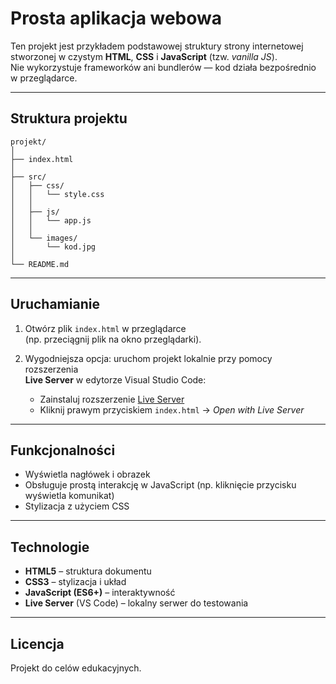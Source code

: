 # Prosta aplikacja webowa

Ten projekt jest przykładem podstawowej struktury strony internetowej stworzonej w czystym **HTML**, **CSS** i **JavaScript** (tzw. _vanilla JS_).  
Nie wykorzystuje frameworków ani bundlerów — kod działa bezpośrednio w przeglądarce.

---

## Struktura projektu
```
projekt/
│
├── index.html
│
├── src/
│   ├── css/
│   │   └── style.css
│   │
│   ├── js/
│   │   └── app.js
│   │
│   └── images/
│       └── kod.jpg
│
└── README.md
```
---

## Uruchamianie

1. Otwórz plik `index.html` w przeglądarce  
   (np. przeciągnij plik na okno przeglądarki).  

2. Wygodniejsza opcja: uruchom projekt lokalnie przy pomocy rozszerzenia  
   **Live Server** w edytorze Visual Studio Code:
   - Zainstaluj rozszerzenie [Live Server](https://marketplace.visualstudio.com/items?itemName=ritwickdey.LiveServer)  
   - Kliknij prawym przyciskiem `index.html` → _Open with Live Server_

---

## Funkcjonalności

- Wyświetla nagłówek i obrazek
- Obsługuje prostą interakcję w JavaScript (np. kliknięcie przycisku wyświetla komunikat)
- Stylizacja z użyciem CSS

---

## Technologie

- **HTML5** – struktura dokumentu
- **CSS3** – stylizacja i układ
- **JavaScript (ES6+)** – interaktywność
- **Live Server** (VS Code) – lokalny serwer do testowania

---

## Licencja

Projekt do celów edukacyjnych.
